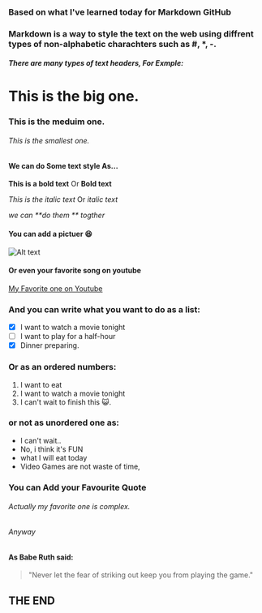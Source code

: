 ### Based on what I've learned today for Markdown GitHub

### Markdown is a way to style the text on the web using diffrent types of non-alphabetic charachters such as #, *, -. 

##### There are many types of text headers, For Exmple:
# This is the big one.
### This is the meduim one.
###### This is the smallest one. 

#### We can do Some text style As...

**This is a bold text**  Or __Bold text__

*This is the italic text*  Or _italic text_

_we can **do them ** togther_ 

#### You can add a pictuer 😆
![Alt text](https://external-content.duckduckgo.com/iu/?u=https%3A%2F%2Fcdn.vox-cdn.com%2Fthumbor%2F1YUH-cgyaRITZBMtRqt0bRMFuOM%3D%2F40x0%3A541x282%2F1600x900%2Fcdn.vox-cdn.com%2Fuploads%2Fchorus_image%2Fimage%2F50231371%2Fpost-64231-this-is-fine-dog-fire-comic-Im-N7mp.0.png&f=1&nofb=1)

#### Or even your favorite song on youtube

[My Favorite one on Youtube](https://www.youtube.com/watch?v=fjYptQjF1Tw)

### And you can write what you want to do as a list:
- [x] I want to watch a movie tonight
- [ ] I want to play for a half-hour 
- [x] Dinner preparing.

### Or as an ordered numbers:
1. I want to eat
2. I want to watch a movie tonight
3. I can't wait to finish this 😺.

### or not as unordered one as:
* I can't wait..
* No, i think it's FUN 
* what I will eat today
* Video Games are not waste of time,
      
### You can Add your Favourite Quote
###### Actually my favorite one is complex.
###### Anyway

#### As Babe Ruth said:
> "Never let the fear of striking out keep you from playing the game."

## THE END

  
